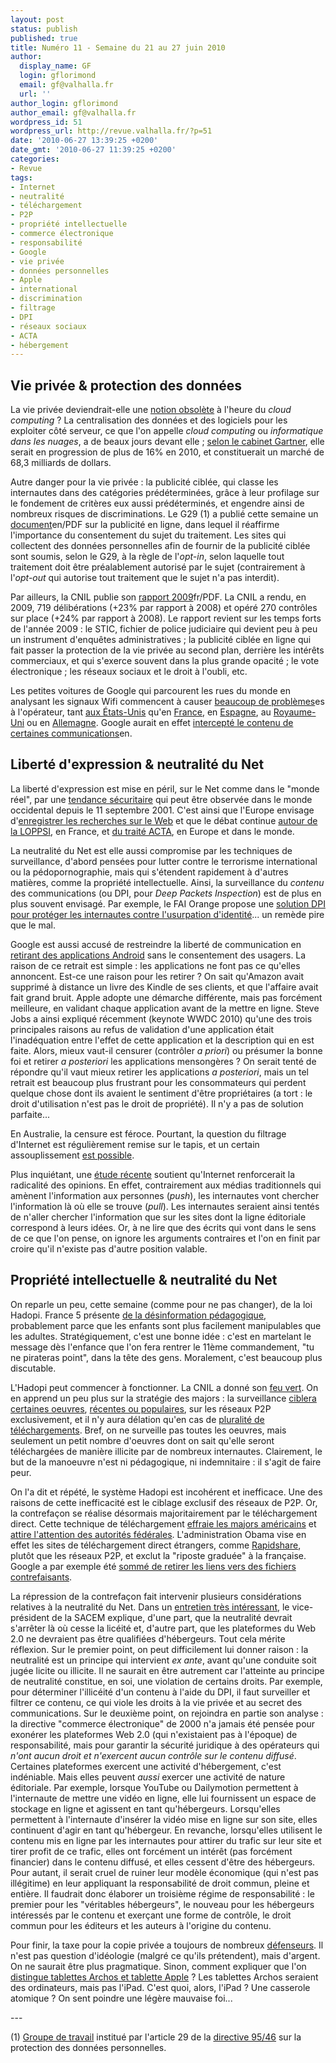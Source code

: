 ```yaml
---
layout: post
status: publish
published: true
title: Numéro 11 - Semaine du 21 au 27 juin 2010
author:
  display_name: GF
  login: gflorimond
  email: gf@valhalla.fr
  url: ''
author_login: gflorimond
author_email: gf@valhalla.fr
wordpress_id: 51
wordpress_url: http://revue.valhalla.fr/?p=51
date: '2010-06-27 13:39:25 +0200'
date_gmt: '2010-06-27 11:39:25 +0200'
categories:
- Revue
tags:
- Internet
- neutralité
- téléchargement
- P2P
- propriété intellectuelle
- commerce électronique
- responsabilité
- Google
- vie privée
- données personnelles
- Apple
- international
- discrimination
- filtrage
- DPI
- réseaux sociaux
- ACTA
- hébergement
---
```

<h2>Vie privée & protection des données</h2>
<p>La vie privée deviendrait-elle une <a href="http://www.lea-linux.org/?p=396">notion obsolète</a> à l'heure du <i>cloud computing</i> ? La centralisation des données et des logiciels pour les exploiter côté serveur, ce que l'on appelle <i>cloud computing</i> ou <i>informatique dans les nuages</i>, a de beaux jours devant elle ; <a href="http://pro.clubic.com/it-business/cloud-computing/actualite-348458-cloud-computing-global-68-milliards-2010.html">selon le cabinet Gartner</a>, elle serait en progression de plus de 16% en 2010, et constituerait un marché de 68,3 milliards de dollars. </p>
<p>Autre danger pour la vie privée : la publicité ciblée, qui classe les internautes dans des catégories prédéterminées, grâce à leur profilage sur le fondement de critères eux aussi prédéterminés, et engendre ainsi de nombreux risques de discriminations. Le G29 (1) a publié cette semaine un <a href="http://ec.europa.eu/justice_home/fsj/privacy/docs/wpdocs/2010/wp171_en.pdf">document</a><span class="lang">en/PDF</span> sur la publicité en ligne, dans lequel il réaffirme l'importance du consentement du sujet du traitement. Les sites qui collectent des données personnelles afin de fournir de la publicité ciblée sont soumis, selon le G29, à la règle de l'<i>opt-in</i>, selon laquelle tout traitement doit être préalablement autorisé par le sujet (contrairement à l'<i>opt-out</i> qui autorise tout traitement que le sujet n'a pas interdit).</p>
<p>Par ailleurs, la CNIL publie son <a href="http://www.cnil.fr/fileadmin/documents/La_CNIL/publications/CNIL-30erapport_2009.pdf">rapport 2009</a><span class="lang">fr/PDF</span>. La CNIL a rendu, en 2009, 719 délibérations (+23% par rapport à 2008) et opéré 270 contrôles sur place (+24% par rapport à 2008). Le rapport revient sur les temps forts de l'année 2009 : le STIC, fichier de police judiciaire qui devient peu à peu un instrument d'enquêtes administratives ; la publicité ciblée en ligne qui fait passer la protection de la vie privée au second plan, derrière les intérêts commerciaux, et qui s'exerce souvent dans la plus grande opacité ; le vote électronique ; les réseaux sociaux et le droit à l'oubli, etc.</p>
<p>Les petites voitures de Google qui parcourent les rues du monde en analysant les signaux Wifi commencent à causer <a href="http://www.elpais.com/articulo/tecnologia/fiscal/Connecticut/encabeza/investigacion/Street/View/Estados/Unidos/elpeputec/20100622elpeputec_3/Tes">beaucoup de problèmes</a><span class="lang">es</span> à l'opérateur, tant <a href="http://www.lemonde.fr/technologies/article/2010/06/22/la-justice-du-connecticut-enquete-sur-google-street-view_1376625_651865.html">aux États-Unis</a> qu'en <a href="http://www.numerama.com/magazine/16002-street-view-a-collecte-des-mots-de-passe-et-des-extraits-de-mails.html">France</a>, en <a href="http://www.elpais.com/articulo/tecnologia/Facua/lleva/Google/Audiencia/Nacional/Street/View/elpeputec/20100615elpeputec_4/Tes">Espagne</a>, au <a href="http://www.lemondeinformatique.fr/actualites/lire-collecte-de-donnees-wifi-par-google-la-police-anglaise-s-en-mele-31017.html">Royaume-Uni</a> ou en <a href="http://www.lemonde.fr/technologies/article/2010/05/19/un-tribunal-allemand-ouvre-une-enquete-sur-street-view-de-google_1354262_651865.html#xtor=RSS-3208">Allemagne</a>. Google aurait en effet <a href="http://yro.slashdot.org/story/10/06/18/1720244/Google-Street-View-Wi-Fi-Data-Includes-Passwords-Email-Content">intercepté le contenu de certaines communications</a><span class="lang">en</span>.</p>
<h2>Liberté d'expression & neutralité du Net</h2>
<p>La liberté d'expression est mise en péril, sur le Net comme dans le "monde réel", par une <a href="http://www.numerama.com/magazine/16043-google-egalement-accuse-de-trop-proteger-les-internautes.html">tendance sécuritaire</a> qui peut être observée dans le monde occidental depuis le 11 septembre 2001. C'est ainsi que l'Europe envisage d'<a href="http://pro.clubic.com/legislation-loi-internet/actualite-348282-europe-enregistrer-recherches-web.html">enregistrer les recherches sur le Web</a> et que le débat continue <a href="http://www.cnil.fr/nc/la-cnil/actu-cnil/article/article/85/les-observations-de-la-cnil-sur-les-nouvelles-dispositions-de-la-loppsi/">autour de la LOPPSI</a>, en France, et <a href="http://www.laquadrature.net/fr/fuite-lue-fait-pression-pour-la-criminalisation-des-usages-non-commerciaux-dans-lacta">du traité ACTA</a>, en Europe et dans le monde.</p>
<p>La neutralité du Net est elle aussi compromise par les techniques de surveillance, d'abord pensées pour lutter contre le terrorisme international ou la pédopornographie, mais qui s'étendent rapidement à d'autres matières, comme la propriété intellectuelle. Ainsi, la surveillance du <i>contenu</i> des communications (ou DPI, pour <i>Deep Packets Inspection</i>) est de plus en plus souvent envisagé. Par exemple, le FAI Orange propose une <a href="http://www.pcinpact.com/actu/news/57881-hadopi-kindsight-orange-dpi-filtrage.htm">solution DPI pour protéger les internautes contre l'usurpation d'identité</a>... un remède pire que le mal.</p>
<p>Google est aussi accusé de restreindre la liberté de communication en <a href="http://www.numerama.com/magazine/16081-google-desinstalle-des-applications-a-distance-sur-android.html">retirant des applications Android</a> sans le consentement des usagers. La raison de ce retrait est simple : les applications ne font pas ce qu'elles annoncent. Est-ce une raison pour les retirer ? On sait qu'Amazon avait supprimé à distance un livre des Kindle de ses clients, et que l'affaire avait fait grand bruit. Apple adopte une démarche différente, mais pas forcément meilleure, en validant chaque application avant de la mettre en ligne. Steve Jobs a ainsi expliqué récemment (keynote WWDC 2010) qu'une des trois principales raisons au refus de validation d'une application était l'inadéquation entre l'effet de cette application et la description qui en est faite. Alors, mieux vaut-il censurer (contrôler <i>a priori</i>) ou présumer la bonne foi et retirer <i>a posteriori</i> les applications mensongères ? On serait tenté de répondre qu'il vaut mieux retirer les applications <i>a posteriori</i>, mais un tel retrait est beaucoup plus frustrant pour les consommateurs qui perdent quelque chose dont ils avaient le sentiment d'être propriétaires (a tort : le droit d'utilisation n'est pas le droit de propriété). Il n'y a pas de solution parfaite...</p>
<p>En Australie, la censure est féroce. Pourtant, la question du filtrage d'Internet est régulièrement remise sur le tapis, et un certain assouplissement <a href="http://www.numerama.com/magazine/16033-l-opposition-au-filtrage-gagne-la-classe-politique-australienne.html">est possible</a>.</p>
<p>Plus inquiétant, une <a href="http://www.numerama.com/magazine/16030-internet-va-t-il-renforcer-les-radicalites-d-opinion.html">étude récente</a> soutient qu'Internet renforcerait la radicalité des opinions. En effet, contrairement aux médias traditionnels qui amènent l'information aux personnes (<i>push</i>), les internautes vont chercher l'information là où elle se trouve (<i>pull</i>). Les internautes seraient ainsi tentés de n'aller chercher l'information que sur les sites dont la ligne éditoriale correspond à leurs idées. Or, à ne lire que des écrits qui vont dans le sens de ce que l'on pense, on ignore les arguments contraires et l'on en finit par croire qu'il n'existe pas d'autre position valable.</p>
<h2>Propriété intellectuelle & neutralité du Net</h2>
<p>On reparle un peu, cette semaine (comme pour ne pas changer), de la loi Hadopi. France 5 présente <a href="http://www.numerama.com/magazine/16032-dessin-anime-hadopi-france-5-reconnait-des-erreurs-factuelles-et-annonce-une-suite.html">de la désinformation pédagogique</a>, probablement parce que les enfants sont plus facilement manipulables que les adultes. Stratégiquement, c'est une bonne idée : c'est en martelant le message dès l'enfance que l'on fera rentrer le 11ème commandement, "tu ne pirateras point", dans la tête des gens. Moralement, c'est beaucoup plus discutable.</p>
<p>L'Hadopi peut commencer à fonctionner. La CNIL a donné son <a href="http://www.pcinpact.com/actu/news/57597-orange-tmg-surveillance-cnil-p2p.htm">feu vert</a>. On en apprend un peu plus sur la stratégie des majors : la surveillance <a href="http://www.pcinpact.com/actu/news/57838-hadopi-sacem-criteres-tmg-p2p.htm">ciblera certaines oeuvres</a>, <a href="http://www.pcinpact.com/actu/news/57840-sacem-baleine-epinoche-hadopi-tmg.htm">récentes ou populaires</a>, sur les réseaux P2P exclusivement, et il n'y aura délation qu'en cas de <a href="http://www.pcinpact.com/actu/news/57839-hadopi-reperage-critere-tmg-p2p.htm">pluralité de téléchargements</a>. Bref, on ne surveille pas toutes les oeuvres, mais seulement un petit nombre d'oeuvres dont on sait qu'elle seront téléchargées de manière illicite par de nombreux internautes. Clairement, le but de la manoeuvre n'est ni pédagogique, ni indemnitaire : il s'agit de faire peur.</p>
<p>On l'a dit et répété, le système Hadopi est incohérent et inefficace. Une des raisons de cette inefficacité est le ciblage exclusif des réseaux de P2P. Or, la contrefaçon se réalise désormais majoritairement par le téléchargement direct. Cette technique de téléchargement <a href="http://www.pcinpact.com/actu/news/57809-hollywood-paramount-piratage-sites-hebergement.htm">effraie les majors américains</a> et <a href="http://www.pcinpact.com/actu/news/57824-contrefacon-usa-hadopi-transparence-fair-use.htm">attire l'attention des autorités fédérales</a>. L'administration Obama vise en effet les sites de téléchargement direct étrangers, comme <a href="http://www.pcinpact.com/actu/news/57763-rapidshare-programme-fidelite-piratage.htm">Rapidshare</a>, plutôt que les réseaux P2P, et exclut la "riposte graduée" à la française. Google a par exemple été <a href="http://www.pcinpact.com/actu/news/57822-dmca-ifpi-bpi-google-thepiratebay-megaupload.htm">sommé de retirer les liens vers des fichiers contrefaisants</a>.</p>
<p>La répression de la contrefaçon fait intervenir plusieurs considérations relatives à la neutralité du Net. Dans un <a href="http://www.pcinpact.com/actu/news/57896-sacem-thierry-desurmont-neutralite-lcen.htm">entretien très intéressant</a>, le vice-président de la SACEM explique, d'une part, que la neutralité devrait s'arrêter là où cesse la licéité et, d'autre part, que les plateformes du Web 2.0 ne devraient pas être qualifiées d'hébergeurs. Tout cela mérite réflexion. Sur le premier point, on peut difficilement lui donner raison : la neutralité est un principe qui intervient <i>ex ante</i>, avant qu'une conduite soit jugée licite ou illicite. Il ne saurait en être autrement car l'atteinte au principe de neutralité constitue, en soi, une violation de certains droits. Par exemple, pour déterminer l'illicéité d'un contenu à l'aide du DPI, il faut surveiller et filtrer ce contenu, ce qui viole les droits à la vie privée et au secret des communications. Sur le deuxième point, on rejoindra en partie son analyse : la directive "commerce électronique" de 2000 n'a jamais été pensée pour exonérer les plateformes Web 2.0 (qui n'existaient pas à l'époque) de responsabilité, mais pour garantir la sécurité juridique à des opérateurs qui <i>n'ont aucun droit et n'exercent aucun contrôle sur le contenu diffusé</i>. Certaines plateformes exercent une activité d'hébergement, c'est indéniable. Mais elles peuvent <i>aussi</i> exercer une activité de nature éditoriale. Par exemple, lorsque YouTube ou Dailymotion permettent à l'internaute de mettre une vidéo en ligne, elle lui fournissent un espace de stockage en ligne et agissent en tant qu'hébergeurs. Lorsqu'elles permettent à l'internaute d'insérer la vidéo mise en ligne sur son site, elles continuent d'agir en tant qu'hébergeur. En revanche, lorsqu'elles utilisent le contenu mis en ligne par les internautes pour attirer du trafic sur leur site et tirer profit de ce trafic, elles ont forcément un intérêt (pas forcément financier) dans le contenu diffusé, et elles cessent d'être des hébergeurs. Pour autant, il serait cruel de ruiner leur modèle économique (qui n'est pas illégitime) en leur appliquant la responsabilité de droit commun, pleine et entière. Il faudrait donc élaborer un troisième régime de responsabilité : le premier pour les "véritables hébergeurs", le nouveau pour les hébergeurs intéressés par le contenu et exerçant une forme de contrôle, le droit commun pour les éditeurs et les auteurs à l'origine du contenu.</p>
<p>Pour finir, la taxe pour la copie privée a toujours de nombreux <a href="http://www.numerama.com/magazine/16025-le-realisateur-des-choristes-a-la-tete-du-lobby-pour-la-taxe-copie-privee.html">défenseurs</a>. Il n'est pas question d'idéologie (malgré ce qu'ils prétendent), mais d'argent. On ne saurait être plus pragmatique. Sinon, comment expliquer que l'on <a href="http://www.pcinpact.com/actu/news/57853-ipad-consoles-archos-copie-privee.htm">distingue tablettes Archos et tablette Apple</a> ? Les tablettes Archos seraient des ordinateurs, mais pas l'iPad. C'est quoi, alors, l'iPad ?  Une casserole atomique ? On sent poindre une légère mauvaise foi...</p>
<p>---</p>
<p>(1) <a href="http://ec.europa.eu/justice_home/fsj/privacy/workinggroup/index_fr.htm">Groupe de travail</a> institué par l'article 29 de la <a href="http://eur-lex.europa.eu/LexUriServ/LexUriServ.do?uri=CELEX:31995L0046:fr:HTML">directive 95/46</a> sur la protection des données personnelles.</p>
